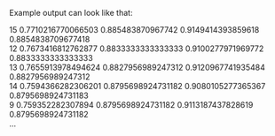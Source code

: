 Example output can look like that:

<div class = "console">
15 0.7710216770066503 0.885483870967742 0.9149414393859618 0.8854838709677418<br>
12 0.7673416812762877 0.8833333333333333 0.9100277971969772 0.8833333333333333<br>
13 0.7655913978494624 0.8827956989247312 0.9120967741935484 0.8827956989247312<br>
14 0.7594366282306201 0.8795698924731182 0.9080105277365367 0.8795698924731183<br>
9 0.759352282307894 0.8795698924731182 0.9113187437828619 0.8795698924731182<br>
...
</div>